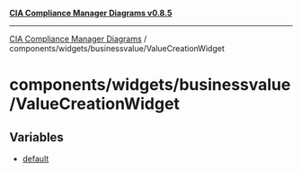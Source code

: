 [**CIA Compliance Manager Diagrams v0.8.5**](../../../../README.md)

***

[CIA Compliance Manager Diagrams](../../../../modules.md) / components/widgets/businessvalue/ValueCreationWidget

# components/widgets/businessvalue/ValueCreationWidget

## Variables

- [default](variables/default.md)
